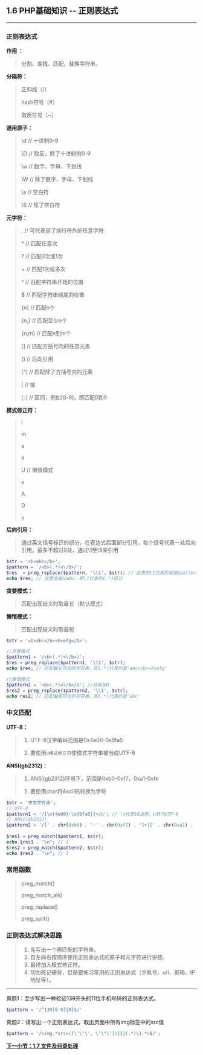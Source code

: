 ## 1.6 PHP基础知识 -- 正则表达式
***

### 正则表达式

**作用 ：**

> 分割、查找、匹配、替换字符串。

**分隔符：**

> 正斜线（/）
> 
> hash符号（#）
> 
> 取反符号（~）

**通用原子：**

> \d // 十进制0-9
> 
> \D // 取反，除了十进制的0-9
> 
> \w // 数字、字母、下划线
> 
> \W // 除了数字、字母、下划线
> 
> \s // 空白符
> 
> \S // 除了空白符

**元字符：**
> . // 可代表除了换行符外的任意字符
> 
> \* // 匹配任意次
> 
> ? // 匹配0次或1次
> 
> \+ // 匹配1次或多次
> 
> ^ // 匹配字符串开始的位置
> 
> $ // 匹配字符串结尾的位置
> 
> {n} // 匹配n个
> 
> {n,} // 匹配至少n个
> 
> {n,m} // 匹配n到m个
> 
> [] // 匹配方括号内的任意元素
> 
> () // 后向引用
> 
> [^] // 匹配除了方括号内的元素
> 
> | // 或
> 
> [-] // 区间，例如[0-9]，即匹配0到9

**模式修正符：**

> i
> 
> m
> 
> e 
> 
> s
> 
> U // 懒惰模式
> 
> x
> 
> A
> 
> D
> 
> u

**后向引用：**

> 通过英文括号标识的部分，在表达式后面部分引用，每个括号代表一处后向引用，最多不超过9处，通过\1至\9来引用
```php
$str = '<b>abc</b>';
$pattern = '/<b>(.*)<\/b>/';
$res  = preg_replace($pattern, '\\1', $str); // 这里的\1代表的就是$pattern中括号括起来部分匹配到的字符串，通过\1的形式可以识别并在正则表达式或其它地方引用。
echo $res; // 这里会输出abc，即\1代表的(.*)部分
```

**贪婪模式：**

> 匹配出现歧义时取最长（默认模式）

**懒惰模式：**

> 匹配出现歧义时取最短

```php
$str = '<b>abc</b><b>efg</b>';

//贪婪模式
$pattern1 = '/<b>(.*)<\/b>/';
$res = preg_replace($pattern1, '\\1', $str);
echo $res; // 匹配最长符合的字符串，即(.*)代表的是'abc</b><b>efg'

//懒惰模式
$pattern2 = '<b>(.*)<\/b>/U'; //结尾加U
$res2 = preg_replace($pattern2, '\\1', $str);
echo res2; // 匹配最短符合的字符串，即(.*)代表的是'abc'
```

### 中文匹配

**UTF-8：**
> 1. UTF-8汉字编码范围是0x4e00-0x9fa5
> 
> 2. 要使用`u模式修正符`使模式字符串被当成UTF-8


**ANSI(gb2312)：**
> 1. ANSI(gb2312)环境下，范围是0xb0-0xf7，0xa1-0xfe
> 
> 2. 要使用char将Ascii码转换为字符

```php
$str = '中文字符串';
// UTF-8
$pattern1 = '/[\x{4e00}-\x{9fa5}]+/u'; // \x代表16进制，u转为UTF-8
// ANSI(gb2312)
$pattern2 = '/[' . chr(0xb0) . '-' . chr(0xf7) . ']+|[' . chr(0xa1) . '-' . chr(0xfe) . ']+/';
 
$res1 = preg_match($pattern1, $str);
echo $res1 . "\n"; // 1
$res2 = preg_match($pattern2, $str);
echo $res2 . "\n"; // 1
```


### 常用函数

> preg_match()
> 
> preg_match_all()
> 
> preg_replace()
> 
> preg_split()

### 正则表达式解决思路
> 1. 先写出一个需匹配的字符串。
> 2. 自左向右按顺序使用正则表达式的原子和元字符进行拼接。
> 3. 最终加入模式修正符。
> 4. 切勿死记硬背，但是要练习常用的正则表达式（手机号、url、邮箱、IP地址等）。


***
真题1：至少写出一种验证139开头的11位手机号码的正则表达式。
```php
$pattern = '/^139[0-9]{8}$/'
```

真题2：请写出一个正则表达式，取出页面中所有img标签中的src值
```php
$pattern = '/<img.*src=([\'\'\', \'\"\']){1}(.*)\1.*>$/';
```

[**下一小节：1.7 文件及目录处理**](https://github.com/201502lisihao/PHP-Technology-Stack-Review/blob/master/1-PHP%E5%9F%BA%E7%A1%80%E7%9F%A5%E8%AF%86/1-7%E6%96%87%E4%BB%B6%E5%8F%8A%E7%9B%AE%E5%BD%95%E6%93%8D%E4%BD%9C.md)